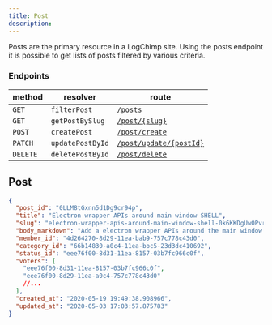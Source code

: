 ```yaml
---
title: Post
description: 
---
```


Posts are the primary resource in a LogChimp site. Using the posts endpoint it is possible to get lists of posts filtered by various criteria.

### Endpoints

| method   | resolver         | route                                                     |
| -------- | ---------------- | --------------------------------------------------------- |
| `GET`    | `filterPost`     | [`/posts`](/api/v1/post/filter-post)                      |
| `GET`    | `getPostBySlug`  | [`/post/{slug}`](/api/v1/post/get-post-by-slug)           |
| `POST`   | `createPost`     | [`/post/create`](/api/v1/post/create-post)                |
| `PATCH`  | `updatePostById` | [`/post/update/{postId}`](/api/v1/post/update-post-by-id) |
| `DELETE` | `deletePostById` | [`/post/delete`](/api/v1/post/delete-post-by-id)          |

## Post

```json
{
  "post_id": "0LLM8tGxnn5d1Dg9cr94p",
  "title": "Electron wrapper APIs around main window SHELL",
  "slug": "electron-wrapper-apis-around-main-window-shell-0k6KKDgUw0PvrpWhMf-IS",
  "body_markdown": "Add a electron wrapper APIs around the main window SHELL using the ways as provided in the documentation.",
  "member_id": "4d264270-8d29-11ea-bab9-757c778c43d0",
  "category_id": "66b14830-a0c4-11ea-bbc5-23d3dc410692",
  "status_id": "eee76f00-8d31-11ea-8157-03b7fc966c0f",
  "voters": [
    "eee76f00-8d31-11ea-8157-03b7fc966c0f",
    "eee76f00-8d29-11ea-a0c4-757c778c43d0"
    //...
  ],
  "created_at": "2020-05-19 19:49:38.908966",
  "updated_at": "2020-05-03 17:03:57.875783"
}
```
